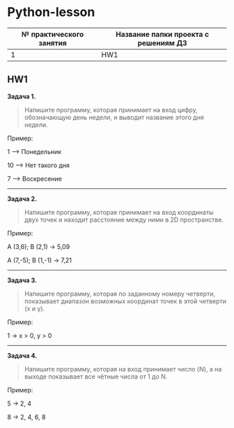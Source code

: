 # Python-lesson

№ практического занятия | Название папки проекта с решениям ДЗ
------------------------|---------------------
1 | HW1

## HW1

**Задача 1.**
> Напишите программу, которая принимает на вход цифру, обозначающую день недели, и выводит название этого дня недели.

Пример:

1 –> Понедельник

10 –> Нет такого дня

7 –> Воскресение
***

**Задача 2.** 
> Напишите программу, которая принимает на вход координаты двух точек и находит расстояние между ними в 2D пространстве.

Пример:

A (3,6); B (2,1) -> 5,09

A (7,-5); B (1,-1) -> 7,21
***

**Задача 3.**
> Напишите программу, которая по заданному номеру четверти, показывает диапазон возможных координат точек в этой четверти (x и y).

Пример:

1 -> x > 0, y > 0
***

**Задача 4.**
> Напишите программу, которая на вход принимает число (N), а на выходе показывает все чётные числа от 1 до N.

Пример:

5 -> 2, 4

8 -> 2, 4, 6, 8
